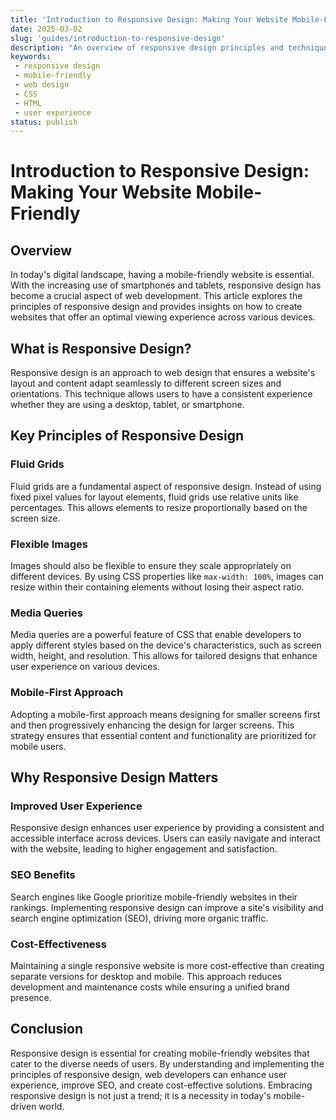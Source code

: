 ```yaml
---
title: 'Introduction to Responsive Design: Making Your Website Mobile-Friendly'
date: 2025-03-02
slug: 'guides/introduction-to-responsive-design'
description: "An overview of responsive design principles and techniques to create mobile-friendly websites."
keywords: 
 - responsive design
 - mobile-friendly
 - web design
 - CSS
 - HTML
 - user experience
status: publish
---
```


# Introduction to Responsive Design: Making Your Website Mobile-Friendly

## Overview

In today's digital landscape, having a mobile-friendly website is essential. With the increasing use of smartphones and tablets, responsive design has become a crucial aspect of web development. This article explores the principles of responsive design and provides insights on how to create websites that offer an optimal viewing experience across various devices.

## What is Responsive Design?

Responsive design is an approach to web design that ensures a website's layout and content adapt seamlessly to different screen sizes and orientations. This technique allows users to have a consistent experience whether they are using a desktop, tablet, or smartphone.

## Key Principles of Responsive Design

### Fluid Grids

Fluid grids are a fundamental aspect of responsive design. Instead of using fixed pixel values for layout elements, fluid grids use relative units like percentages. This allows elements to resize proportionally based on the screen size.

### Flexible Images

Images should also be flexible to ensure they scale appropriately on different devices. By using CSS properties like `max-width: 100%`, images can resize within their containing elements without losing their aspect ratio.

### Media Queries

Media queries are a powerful feature of CSS that enable developers to apply different styles based on the device's characteristics, such as screen width, height, and resolution. This allows for tailored designs that enhance user experience on various devices.

### Mobile-First Approach

Adopting a mobile-first approach means designing for smaller screens first and then progressively enhancing the design for larger screens. This strategy ensures that essential content and functionality are prioritized for mobile users.

## Why Responsive Design Matters

### Improved User Experience

Responsive design enhances user experience by providing a consistent and accessible interface across devices. Users can easily navigate and interact with the website, leading to higher engagement and satisfaction.

### SEO Benefits

Search engines like Google prioritize mobile-friendly websites in their rankings. Implementing responsive design can improve a site's visibility and search engine optimization (SEO), driving more organic traffic.

### Cost-Effectiveness

Maintaining a single responsive website is more cost-effective than creating separate versions for desktop and mobile. This approach reduces development and maintenance costs while ensuring a unified brand presence.

## Conclusion

Responsive design is essential for creating mobile-friendly websites that cater to the diverse needs of users. By understanding and implementing the principles of responsive design, web developers can enhance user experience, improve SEO, and create cost-effective solutions. Embracing responsive design is not just a trend; it is a necessity in today's mobile-driven world.
